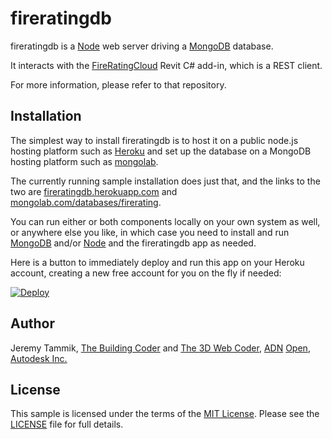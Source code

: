 # fireratingdb

fireratingdb is
a [Node](https://nodejs.org) web server driving
a [MongoDB](https://www.mongodb.org) database.

It interacts with
the [FireRatingCloud](https://github.com/jeremytammik/FireRatingCloud) Revit C# add-in, which is a REST client.

For more information, please refer to that repository.


## Installation

The simplest way to install fireratingdb is to host it on a public node.js hosting platform such
as [Heroku](http://heroku.com)
and set up the database on a MongoDB hosting platform such as [mongolab](https://mongolab.com).

The currently running sample installation does just that, and the links to the two
are [fireratingdb.herokuapp.com](http://fireratingdb.herokuapp.com)
and [mongolab.com/databases/firerating](https://mongolab.com/databases/firerating).

You can run either or both components locally on your own system as well, or anywhere else you like, in which case you need to install and
run [MongoDB](https://www.mongodb.org)
and/or [Node](https://nodejs.org) and
the fireratingdb app as needed.

Here is a button to immediately deploy and run this app on your Heroku account, creating a new free account for you on the fly if needed:

<a href="https://www.heroku.com/deploy/?template=https://github.com/jeremytammik/firerating">
  <img src="https://www.herokucdn.com/deploy/button.svg" alt="Deploy">
</a>


## Author

Jeremy Tammik,
[The Building Coder](http://thebuildingcoder.typepad.com) and
[The 3D Web Coder](http://the3dwebcoder.typepad.com),
[ADN](http://www.autodesk.com/adn)
[Open](http://www.autodesk.com/adnopen),
[Autodesk Inc.](http://www.autodesk.com)


## License

This sample is licensed under the terms of the [MIT License](http://opensource.org/licenses/MIT).
Please see the [LICENSE](LICENSE) file for full details.
